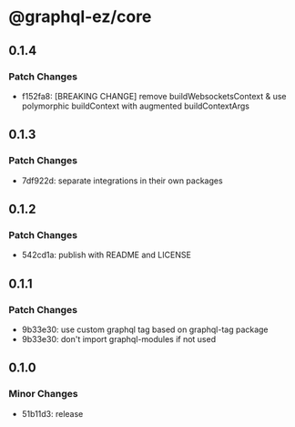 # @graphql-ez/core

## 0.1.4

### Patch Changes

- f152fa8: [BREAKING CHANGE] remove buildWebsocketsContext & use polymorphic buildContext with augmented buildContextArgs

## 0.1.3

### Patch Changes

- 7df922d: separate integrations in their own packages

## 0.1.2

### Patch Changes

- 542cd1a: publish with README and LICENSE

## 0.1.1

### Patch Changes

- 9b33e30: use custom graphql tag based on graphql-tag package
- 9b33e30: don't import graphql-modules if not used

## 0.1.0

### Minor Changes

- 51b11d3: release
